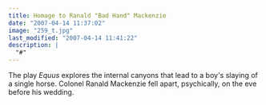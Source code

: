 ```yaml
---
title: Homage to Ranald "Bad Hand" Mackenzie
date: "2007-04-14 11:37:02"
image: "259_t.jpg"
last_modified: "2007-04-14 11:41:22"
description: |
  "#"
---
```


The play <i>Equus</i> explores the internal canyons that lead to a boy's slaying of a single horse. Colonel Ranald Mackenzie fell apart, psychically, on the eve before his wedding.
